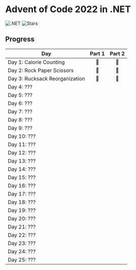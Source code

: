 # Advent of Code 2022 in .NET
![.NET](https://img.shields.io/badge/.NET-grey?logo=.NET)
![Stars](https://img.shields.io/badge/🌟%20stars-6/50-orange)

## Progress
| Day                            | Part 1 | Part 2 |
| ------------------------------ | :----: | :----: |
| Day 1: Calorie Counting        |   🌟   |   🌟   |
| Day 2: Rock Paper Scissors     |   🌟   |   🌟   |
| Day 3: Rucksack Reorganization |   🌟   |   🌟   |
| Day 4: ???                     |        |        |
| Day 5: ???                     |        |        |
| Day 6: ???                     |        |        |
| Day 7: ???                     |        |        |
| Day 8: ???                     |        |        |
| Day 9: ???                     |        |        |
| Day 10: ???                    |        |        |
| Day 11: ???                    |        |        |
| Day 12: ???                    |        |        |
| Day 13: ???                    |        |        |
| Day 14: ???                    |        |        |
| Day 15: ???                    |        |        |
| Day 16: ???                    |        |        |
| Day 17: ???                    |        |        |
| Day 18: ???                    |        |        |
| Day 19: ???                    |        |        |
| Day 20: ???                    |        |        |
| Day 21: ???                    |        |        |
| Day 22: ???                    |        |        |
| Day 23: ???                    |        |        |
| Day 24: ???                    |        |        |
| Day 25: ???                    |        |        |
